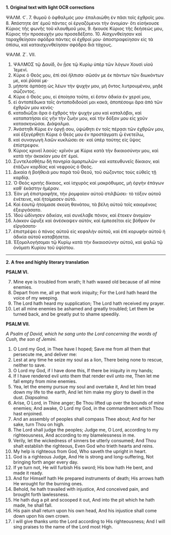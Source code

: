 **1. Original text with light OCR corrections**

ΨΑΛΜ. Ϛ΄.
7.  θυμοῦ ὁ ὀφθαλμός μου· ἐπαλαιώθη ἐν πᾶσι τοῖς ἐχθροῖς μου.
8.  Ἀπόστητε ἀπ᾿ ἐμοῦ πάντες οἱ ἐργαζόμενοι τὴν ἀνομίαν· ὅτι εἰσήκουσε Κύριος τῆς φωνῆς τοῦ κλαυθμοῦ μου,
9.  ἤκουσε Κύριος τῆς δεήσεώς μου, Κύριος τὴν προσευχήν μου προσεδέξατο.
10. Αἰσχυνθείησαν καὶ ταραχθείησαν σφόδρα πάντες οἱ ἐχθροί μου· ἀποστραφείησαν εἰς τὰ ὀπίσω, καὶ καταισχυνθείησαν σφόδρα διὰ τάχους.

ΨΑΛΜ. Ζ΄. VII.

1.  ΨΑΛΜΟΣ τῷ Δαυίδ, ὃν ᾖσε τῷ Κυρίῳ ὑπὲρ τῶν λόγων Χουσὶ υἱοῦ Ἰεμενί.
2.  Κύριε ὁ Θεός μου, ἐπὶ σοὶ ἤλπισα· σῶσόν με ἐκ πάντων τῶν διωκόντων με, καὶ ῥῦσαί με·
3.  μήποτε ἁρπάσῃ ὡς λέων τὴν ψυχήν μου, μὴ ὄντος λυτρουμένου, μηδὲ σώζοντος.
4.  Κύριε ὁ Θεός μου, εἰ ἐποίησα τοῦτο, εἰ ἔστιν ἀδικία ἐν χερσί μου,
5.  εἰ ἀνταπέδωκα τοῖς ἀνταποδιδούσί μοι κακά, ἀποπέσοιμι ἄρα ἀπὸ τῶν ἐχθρῶν μου κενός·
6.  καταδιώξαι ἄρα ὁ ἐχθρὸς τὴν ψυχήν μου καὶ καταλάβοι, καὶ καταπατήσαι εἰς γῆν τὴν ζωήν μου, καὶ τὴν δόξαν μου εἰς χοῦν κατασκηνώσαι. Διάψαλμα.
7.  Ἀνάστηθι Κύριε ἐν ὀργῇ σου, ὑψώθητι ἐν τοῖς πέρασι τῶν ἐχθρῶν μου, καὶ ἐξεγέρθητι Κύριε ὁ Θεός μου ἐν προστάγματι ᾧ ἐνετείλω,
8.  καὶ συναγωγὴ λαῶν κυκλώσει σε· καὶ ὑπὲρ ταύτης εἰς ὕψος ἐπίστρεφον.
9.  Κύριος κρινεῖ λαούς· κρῖνόν με Κύριε κατὰ τὴν δικαιοσύνην μου, καὶ κατὰ τὴν ἀκακίαν μου ἐπ᾿ ἐμοί.
10. Συντελεσθήτω δὴ πονηρία ἁμαρτωλῶν· καὶ κατευθυνεῖς δίκαιον, καὶ ἐτάζων καρδίας καὶ νεφροὺς ὁ Θεός.
11. Δικαία ἡ βοήθειά μου παρὰ τοῦ Θεοῦ, τοῦ σώζοντος τοὺς εὐθεῖς τῇ καρδίᾳ.
12. Ὁ Θεὸς κριτὴς δίκαιος, καὶ ἰσχυρὸς καὶ μακρόθυμος, μὴ ὀργὴν ἐπάγων καθ᾿ ἑκάστην ἡμέραν.
13. Ἐὰν μὴ ἐπιστραφῆτε, τὴν ῥομφαίαν αὐτοῦ στιλβώσει· τὸ τόξον αὐτοῦ ἐνέτεινε, καὶ ἡτοίμασεν αὐτό.
14. Καὶ ἑαυτῷ ἡτοίμασε σκεύη θανάτου, τὰ βέλη αὐτοῦ τοῖς καιομένοις ἐξειργάσατο.
15. Ἰδοὺ ὠδίνησεν ἀδικίαν, καὶ συνέλαβε πόνον, καὶ ἔτεκεν ἀνομίαν·
16. λάκκον ὤρυξε καὶ ἀνέσκαψεν αὐτόν, καὶ ἐμπεσεῖται εἰς βόθρον ὃν εἴργάσατο·
17. ἐπιστρέψει ὁ πόνος αὐτοῦ εἰς κεφαλὴν αὐτοῦ, καὶ ἐπὶ κορυφὴν αὐτοῦ ἡ ἀδικία αὐτοῦ καταβήσεται.
18. Ἐξομολογήσομαι τῷ Κυρίῳ κατὰ τὴν δικαιοσύνην αὐτοῦ, καὶ ψαλῶ τῷ ὀνόματι Κυρίου τοῦ ὑψίστου.

---

**2. A free and highly literary translation**

**PSALM VI.**

7.  Mine eye is troubled from wrath;
    It hath waxed old because of all mine enemies.
8.  Depart from me, all ye that work iniquity;
    For the Lord hath heard the voice of my weeping.
9.  The Lord hath heard my supplication;
    The Lord hath received my prayer.
10. Let all mine enemies be ashamed and greatly troubled;
    Let them be turned back, and be greatly put to shame speedily.

**PSALM VII.**

*A Psalm of David, which he sang unto the Lord concerning the words of Cush, the son of Jemini.*

1.  O Lord my God, in Thee have I hoped;
    Save me from all them that persecute me, and deliver me:
2.  Lest at any time he seize my soul as a lion,
    There being none to rescue, neither to save.
3.  O Lord my God, if I have done this,
    If there be iniquity in my hands;
4.  If I have rendered evil unto them that render evil unto me,
    Then let me fall empty from mine enemies.
5.  Yea, let the enemy pursue my soul and overtake it,
    And let him tread down my life to the earth,
    And let him make my glory to dwell in the dust. *Diapsalma.*
6.  Arise, O Lord, in Thine anger;
    Be Thou lifted up over the bounds of mine enemies;
    And awake, O Lord my God, in the commandment which Thou hast enjoined.
7.  And an assembly of peoples shall compass Thee about;
    And for her sake, turn Thou on high.
8.  The Lord shall judge the peoples;
    Judge me, O Lord, according to my righteousness,
    And according to my blamelessness in me.
9.  Verily, let the wickedness of sinners be utterly consumed;
    And Thou shalt establish the righteous,
    Even God who trieth hearts and reins.
10. My help is righteous from God,
    Who saveth the upright in heart.
11. God is a righteous Judge,
    And He is strong and long-suffering,
    Not bringing forth anger every day.
12. If ye turn not, He will furbish His sword;
    His bow hath He bent, and made it ready.
13. And for Himself hath He prepared instruments of death;
    His arrows hath He wrought for the burning ones.
14. Behold, he hath travailed with injustice,
    And conceived pain, and brought forth lawlessness.
15. He hath dug a pit and scooped it out,
    And into the pit which he hath made, he shall fall.
16. His pain shall return upon his own head,
    And his injustice shall come down upon his own crown.
17. I will give thanks unto the Lord according to His righteousness;
    And I will sing praises to the name of the Lord most High.